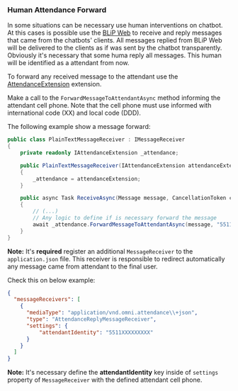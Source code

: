 ### Human Attendance Forward

In some situations can be necessary use human interventions on chatbot. At this cases is possible use the [BLiP Web](https://web.blip.ai/) to receive and reply messages that came from the chatbots' clients.
All messages replied from BLiP Web will be delivered to the clients as if was sent by the chatbot transparently. 
Obviously it's necessary that some huma reply all messages. This human will be identified as a attendant from now.

To forward any received message to the attendant use the [AttendanceExtension](https://github.com/takenet/blip-sdk-csharp/tree/master/src/Take.Blip.Client/ExtensionsAttendanceForwarding/IAttendanceExtension.cs) extension.

Make a call to the `ForwardMessageToAttendantAsync` method informing the attendant cell phone. Note that the cell phone must use informed with international code (XX) and local code (DDD).

The following example show a message forward:

```csharp
public class PlainTextMessageReceiver : IMessageReceiver
{
    private readonly IAttendanceExtension _attendance;

    public PlainTextMessageReceiver(IAttendanceExtension attendanceExtension)
    {
        _attendance = attendanceExtension;
    }

    public async Task ReceiveAsync(Message message, CancellationToken cancellationToken)
    {
        // (...)
        // Any logic to define if is necessary forward the message
        await _attendance.ForwardMessageToAttendantAsync(message, "5511XXXXXXXXX", cancellationToken);
    }
}
```
**Note:** It's **required** register an additional `MessageReceiver` to the `application.json` file. This receiver is responsible to redirect automatically any message came from attendant to the final user.

Check this on below example:

```json
{
  "messageReceivers": [
    {
      "mediaType": "application/vnd.omni.attendance\\+json",
      "type": "AttendanceReplyMessageReceiver",
      "settings": {
          "attendantIdentity": "5511XXXXXXXXX"
      }
    }
  ]
}
```

**Note:** It's necessary define the **attendantIdentity** key inside of `settings` property of `MessageReceiver` with the defined attendant cell phone.

